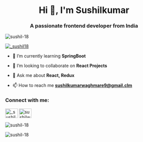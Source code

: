 <h1 align="center">Hi 👋, I'm Sushilkumar</h1>
<h3 align="center">A passionate frontend developer from India</h3>

<p align="left"> <img src="https://komarev.com/ghpvc/?username=sushil-18&label=Profile%20views&color=0e75b6&style=flat" alt="sushil-18" /> </p>

<p align="left"> <a href="https://twitter.com/_sushil18" target="blank"><img src="https://img.shields.io/twitter/follow/_sushil18?logo=twitter&style=for-the-badge" alt="_sushil18" /></a> </p>

- 🌱 I’m currently learning **SpringBoot**

- 👯 I’m looking to collaborate on **React Projects**

- 💬 Ask me about **React, Redux**

- 📫 How to reach me **sushilkumarwaghmare9@gmail.clm**

<h3 align="left">Connect with me:</h3>
<p align="left">
<a href="https://twitter.com/_sushil18" target="blank"><img align="center" src="https://raw.githubusercontent.com/rahuldkjain/github-profile-readme-generator/master/src/images/icons/Social/twitter.svg" alt="_sushil18" height="30" width="40" /></a>
<a href="https://linkedin.com/in/sushilw18" target="blank"><img align="center" src="https://raw.githubusercontent.com/rahuldkjain/github-profile-readme-generator/master/src/images/icons/Social/linked-in-alt.svg" alt="sushilw18" height="30" width="40" /></a>
</p>

<p><img align="center" src="https://github-readme-stats.vercel.app/api/top-langs?username=sushil-18&show_icons=true&locale=en&layout=compact" alt="sushil-18" /></p>

<p><img align="center" src="https://github-readme-streak-stats.herokuapp.com/?user=sushil-18&" alt="sushil-18" /></p>
